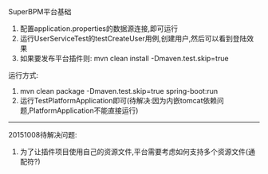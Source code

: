 SuperBPM平台基础

1. 配置application.properties的数据源连接,即可运行
2. 运行UserServiceTest的testCreateUser用例,创建用户,然后可以看到登陆效果
3. 如果要发布平台插件则: mvn clean install -Dmaven.test.skip=true

运行方式:
1. mvn clean package -Dmaven.test.skip=true spring-boot:run
2. 运行TestPlatformApplication即可(待解决:因为内嵌tomcat依赖问题,PlatformApplication不能直接运行)

---
20151008待解决问题:

1. 为了让插件项目使用自己的资源文件,平台需要考虑如何支持多个资源文件(通配符?)